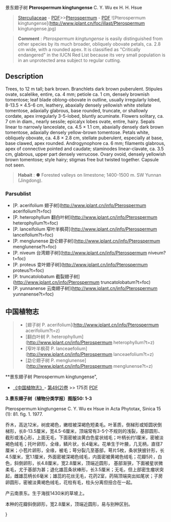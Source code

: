 景东翅子树 **Pterospermum kingtungense** C. Y. Wu ex H. H. Hsue

> [Sterculiaceae](http://www.iplant.cn/info/Sterculiaceae?t=foc) - [PDF](http://www.iplant.cn/foc/pdf/Sterculiaceae.pdf)>>[Pterospermum](http://www.iplant.cn/info/Pterospermum?t=foc) - [PDF](http://www.iplant.cn/foc/pdf/Pterospermum.pdf)
![Pterospermum kingtungense](http://www.iplant.cn/foc/illast/Pterospermum kingtungense.jpg)

> **Comment** : 
> *Pterospermum kingtungense* is easily distinguished from other species by its much broader, obliquely obovate petals, ca. 2.8 cm wide, with a rounded apex. It is classified as \"Critically endangered\" in the IUCN Red List because its very small population is in an unprotected area subject to regular cutting.

## Description

Trees, to 12 m tall; bark brown. Branchlets dark brown puberulent. Stipules ovate, scalelike, entire, ca. 4 mm; petiole ca. 1 cm, densely brownish tomentose; leaf blade oblong-obovate in outline, usually irregularly lobed, 8-13.5 × 4.5-6 cm, leathery, abaxially densely yellowish white stellate tomentose, adaxially glabrous, base rounded, truncate, or shallowly cordate, apex irregularly 3-5-lobed, bluntly acuminate. Flowers solitary, ca. 7 cm in diam., nearly sessile; epicalyx lobes ovate, entire, hairy. Sepals linear to narrowly lanceolate, ca. 4.5 × 1.1 cm, abaxially densely dark brown tomentose, adaxially densely yellow-brown tomentose. Petals white, obliquely obovate, ca. 4.8 × 2.8 cm, stellate puberulent, especially at base, base clawed, apex rounded. Androgynophore ca. 6 mm; filaments glabrous, apex of connective pointed and caudate; staminodes linear-clavate, ca. 3.5 cm, glabrous, upper part densely verrucose. Ovary ovoid, densely yellowish brown tomentose; style hairy; stigmas free but twisted together. Capsule not seen.

> **Habait** : 
>●  Forested valleys on limestone; 1400-1500 m. SW Yunnan (Jingdong).

### Parsublist

* [P.  acerifolium  翅子树](http://www.iplant.cn/info/Pterospermum acerifolium?t=foc)
* [P.  heterophyllum  翻白叶树](http://www.iplant.cn/info/Pterospermum heterophyllum?t=foc)
* [P.  lanceifolium  窄叶半枫荷](http://www.iplant.cn/info/Pterospermum lanceifolium?t=foc)
* [P.  menglunense  勐仑翅子树](http://www.iplant.cn/info/Pterospermum menglunense?t=foc)
* [P.  niveum  台湾翅子树](http://www.iplant.cn/info/Pterospermum niveum?t=foc)
* [P.  proteus  变叶翅子树](http://www.iplant.cn/info/Pterospermum proteus?t=foc)
* [P.  truncatolobatum  截裂翅子树](http://www.iplant.cn/info/Pterospermum truncatolobatum?t=foc)
* [P.  yunnanense  云南翅子树](http://www.iplant.cn/info/Pterospermum yunnanense?t=foc)

## 中国植物志

> * [翅子树  P.  acerifolium](http://www.iplant.cn/info/Pterospermum acerifolium?t=z)
> * [翻白叶树  P.  heterophyllum](http://www.iplant.cn/info/Pterospermum heterophyllum?t=z)
> * [窄叶半枫荷  P.  lanceaefolium](http://www.iplant.cn/info/Pterospermum lanceaefolium?t=z)
> * [勐仑翅子树  P.  menglunense](http://www.iplant.cn/info/Pterospermum menglunense?t=z)

**景东翅子树 Pterospermum kingtungense",

* [《中国植物志》](http://www.iplant.cn/frps)- [第49(2)卷](http://www.iplant.cn/frps/vol/49(2)) >> 175页 [PDF](http://www.iplant.cn/frps/pdf/49(2)/175.PDF)

**3.景东翅子树（植物分类学报）图版50: 1-3**

Pterospermum kingtungense C. Y. Wu ex Hsue in Acta Phytotax, Sinica 15 (1): 81. fig. 1. 1977.

乔木，高达12米，树皮褐色，嫩枝被深褐色短柔毛。叶革质，倒梯形或矩圆状倒梯形，长8-13.5厘米，宽4.5-6厘米，顶端常有3-5个不规则的浅裂，基部圆形、截形或浅心形，上面无毛，下面密被淡黄白色星状绒毛；叶柄长约1厘米，密被淡褐色绒毛；托叶卵形，全缘，鳞片状，长4毫米。花单生于叶腋，几无柄，直径7厘米；小苞片卵形，全缘，被毛；萼分裂几至基部，萼片5枚，条状狭披针形，长4.5厘米，宽1.1厘米，外面密被深褐色绒毛，内面密被黄褐色绒毛；花瓣5片，白色，斜倒卵形，长4.8厘米，宽2.8厘米，顶端近圆形， 基部渐狭，下面被星状微柔毛，尤于基部为甚；退化雄蕊条状棒形，长3.5厘米；无毛，但上部密生瘤状突起，雌雄蕊柄长6毫米；雄蕊的花丝无毛，花药2室，药隔顶端突出如尾状；子房卵圆形，密被淡黄褐色绒毛，花柱有毛，柱头分离但扭合在一起。

产云南景东。生于海拔1430米的草坡上。

本种的花瓣斜倒卵形，宽2.8厘米，顶端近圆形，易与别种区别。

}